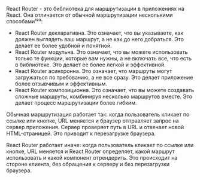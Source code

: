 React Router - это библиотека для маршрутизации в приложениях на React. Она отличается от обычной маршрутизации несколькими способами¹²³:

- React Router декларативна. Это означает, что вы указываете, как должен выглядеть ваш маршрут, а не как до него добраться. Это делает ее более удобной и понятной.
- React Router модульна. Это означает, что вы можете использовать только те функции, которые вам нужны, а не включать все, что есть в библиотеке. Это делает ее более легкой и эффективной.
- React Router асинхронна. Это означает, что маршруты могут загружаться по требованию, а не все сразу. Это делает приложение более отзывчивым и эффективным.
- React Router композиционна. Это означает, что вы можете создавать сложные маршруты, комбинируя несколько маршрутов вместе. Это делает процесс маршрутизации более гибким.

Обычная маршрутизация работает так: когда пользователь кликает по ссылке или кнопке, URL меняется и браузер отправляет запрос на сервер приложения. Сервер проверяет путь в URL и отвечает новой HTML-страницей. Это приводит к перезагрузке браузера.

React Router работает иначе: когда пользователь кликает по ссылке или кнопке, URL меняется и React Router определяет, какой маршрут использовать и какой компонент отрендерить. Это происходит на стороне клиента, без обращения к серверу и без перезагрузки браузера.
